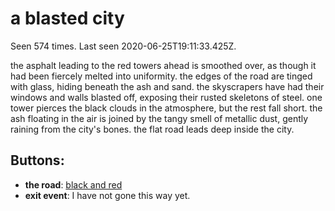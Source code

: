 # a blasted city

Seen 574 times. Last seen 2020-06-25T19:11:33.425Z.

the asphalt leading to the red towers ahead is smoothed over, as though it had been fiercely melted into uniformity. the edges of the road are tinged with glass, hiding beneath the ash and sand. the skyscrapers have had their windows and walls blasted off, exposing their rusted skeletons of steel. one tower pierces the black clouds in the atmosphere, but the rest fall short. the ash floating in the air is joined by the tangy smell of metallic dust, gently raining from the city's bones. the flat road leads deep inside the city.

## Buttons:

- **the road**: [black and red](black-and-red-to3ylz.md)
- **exit event**: I have not gone this way yet.